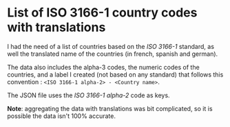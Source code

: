 # List of ISO 3166-1 country codes with translations

I had the need of a list of countries based on the _ISO 3166-1_ standard, as well the translated name of the countries (in french, spanish and german).

The data also includes the alpha-3 codes, the numeric codes of the countries, and a label I created (not based on any standard) that follows this convention : `<ISO 3166-1 alpha-2> - <Country name>`.

The JSON file uses the _ISO 3166-1 alpha-2_ code as keys.

**Note**: aggregating the data with translations was bit complicated, so it is possible the data isn't 100% accurate.
